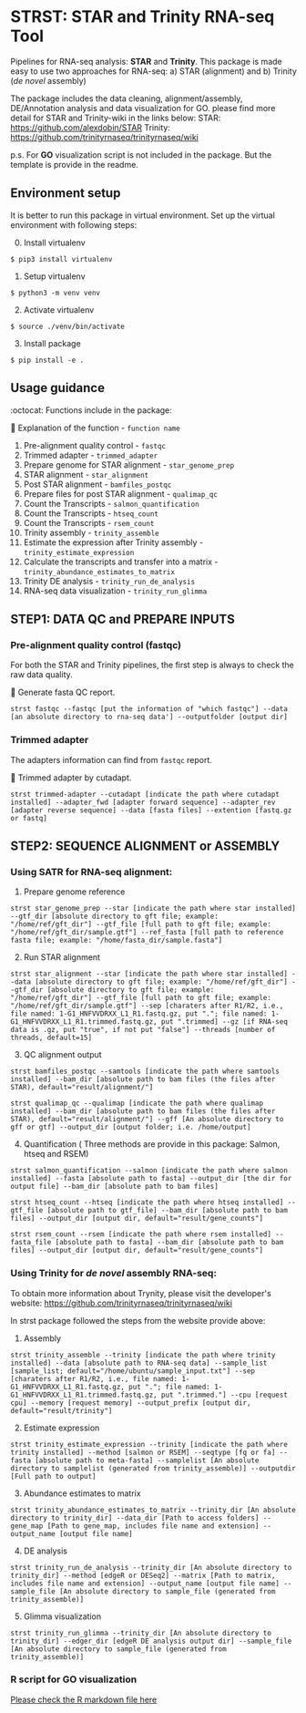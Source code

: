 # STRST: STAR and Trinity RNA-seq Tool

Pipelines for RNA-seq analysis: **STAR** and **Trinity**.
This package is made easy to use two approaches for RNA-seq:
a) STAR (alignment) and b) Trinity (_de novel_ assembly)

The package includes the data cleaning, alignment/assembly, DE/Annotation analysis and data visualization for GO.
please find more detail for STAR and Trinity-wiki in the links below:
STAR: https://github.com/alexdobin/STAR
Trinity: https://github.com/trinityrnaseq/trinityrnaseq/wiki

p.s. For **GO** visualization script is not included in the package. But the template is provide in the readme.

## Environment setup
It is better to run this package in virtual environment.
Set up the virtual environment with following steps:

0. Install virtualenv

```shell
$ pip3 install virtualenv 
```

1. Setup virtualenv

```shell
$ python3 -m venv venv 
```

2. Activate virtualenv

```shell
$ source ./venv/bin/activate
```

3. Install package

```shell
$ pip install -e .
```

## Usage guidance

:octocat: Functions include in the package:

:memo: Explanation of the function - `function name`

1. Pre-alignment quality control - `fastqc`
2. Trimmed adapter - `trimmed_adapter`
3. Prepare genome for STAR alignment - `star_genome_prep`
4. STAR alignment - `star_alignment` 
5. Post STAR alignment - `bamfiles_postqc`
6. Prepare files for post STAR alignment - `qualimap_qc`
7. Count the Transcripts - `salmon_quantification` 
8. Count the Transcripts - `htseq_count` 
9. Count the Transcripts - `rsem_count` 
10. Trinity assembly - `trinity_assemble`
11. Estimate the expression after Trinity assembly - `trinity_estimate_expression`
12. Calculate the transcripts and transfer into a matrix - `trinity_abundance_estimates_to_matrix`
13. Trinity DE analysis - `trinity_run_de_analysis `
14. RNA-seq data visualization - `trinity_run_glimma`

## STEP1: DATA QC and PREPARE INPUTS
###  Pre-alignment quality control (fastqc)
For both the STAR and Trinity pipelines, the first step is always to check the raw data quality.

:mag_right: Generate fasta QC report.
```
strst fastqc --fastqc [put the information of "which fastqc"] --data [an absolute directory to rna-seq data'] --outputfolder [output dir]
```

###  Trimmed adapter
The adapters information can find from `fastqc` report.

:mag_right: Trimmed adapter by cutadapt.
```
strst trimmed-adapter --cutadapt [indicate the path where cutadapt installed] --adapter_fwd [adapter forward sequence] --adapter_rev [adapter reverse sequence] --data [fasta files] --extention [fastq.gz or fastq] 
```

## STEP2: SEQUENCE ALIGNMENT or ASSEMBLY
### Using SATR for RNA-seq alignment:

1. Prepare genome reference
```
strst star_genome_prep --star [indicate the path where star installed] --gtf_dir [absolute directory to gft file; example: "/home/ref/gft_dir"] --gtf_file [full path to gft file; example: "/home/ref/gft_dir/sample.gtf"] --ref_fasta [full path to reference fasta file; example: "/home/fasta_dir/sample.fasta"]
```
2. Run STAR alignment
```
strst star_alignment --star [indicate the path where star installed] --data [absolute directory to gft file; example: "/home/ref/gft_dir"] --gtf_dir [absolute directory to gft file; example: "/home/ref/gft_dir"] --gtf_file [full path to gft file; example: "/home/ref/gft_dir/sample.gtf"] --sep [charaters after R1/R2, i.e., file named: 1-G1_HNFVVDRXX_L1_R1.fastq.gz, put "."; file named: 1-G1_HNFVVDRXX_L1_R1.trimmed.fastq.gz, put ".trimmed] --gz [if RNA-seq data is .gz, put "true", if not put "false"] --threads [number of threads, default=15]
```
3. QC alignment output
```
strst bamfiles_postqc --samtools [indicate the path where samtools installed] --bam_dir [absolute path to bam files (the files after STAR), default="result/alignment/"]
```
```
strst qualimap_qc --qualimap [indicate the path where qualimap installed] --bam_dir [absolute path to bam files (the files after STAR), default="result/alignment/"] --gff [An absolute directory to gff or gtf] --output_dir [output folder; i.e. /home/output]
```
4. Quantification ( Three methods are provide in this package: Salmon, htseq and RSEM)
```
strst salmon_quantification --salmon [indicate the path where salmon installed] --fasta [absolute path to fasta] --output_dir [the dir for output file] --bam_dir [absolute path to bam files]
```
```
strst htseq_count --htseq [indicate the path where htseq installed] --gtf_file [absolute path to gtf_file] --bam_dir [absolute path to bam files] --output_dir [output dir, default="result/gene_counts"]
```
```
strst rsem_count --rsem [indicate the path where rsem installed] --fasta_file [absolute path to fasta] --bam_dir [absolute path to bam files] --output_dir [output dir, default="result/gene_counts"]
```

### Using Trinity for _de novel_ assembly RNA-seq:
To obtain more information about Trynity, please visit the developer's website: https://github.com/trinityrnaseq/trinityrnaseq/wiki

In strst package followed the steps from the website provide above:
1. Assembly
```
strst trinity_assemble --trinity [indicate the path where trinity installed] --data [absolute path to RNA-seq data] --sample_list [sample_list; default="/home/ubuntu/sample_input.txt"] --sep [charaters after R1/R2, i.e., file named: 1-G1_HNFVVDRXX_L1_R1.fastq.gz, put "."; file named: 1-G1_HNFVVDRXX_L1_R1.trimmed.fastq.gz, put ".trimmed."] --cpu [request cpu] --memory [request memory] --output_prefix [output dir, default="result/trinity"]
```
2. Estimate expression
```
strst trinity_estimate_expression --trinity [indicate the path where trinity installed] --method [salmon or RSEM] --seqtype [fq or fa] --fasta [absolute path to meta-fasta] --samplelist [An absolute directory to samplelist (generated from trinity_assemble)] --outputdir [Full path to output]
```
3. Abundance estimates to matrix
```
strst trinity_abundance_estimates_to_matrix --trinity_dir [An absolute directory to trinity_dir] --data_dir [Path to access folders] --gene_map [Path to gene_map, includes file name and extension] --output_name [output file name]
```
4. DE analysis
```
strst trinity_run_de_analysis --trinity_dir [An absolute directory to trinity_dir] --method [edgeR or DESeq2] --matrix [Path to matrix, includes file name and extension] --output_name [output file name] --sample_file [An absolute directory to sample_file (generated from trinity_assemble)]
```
5. Glimma visualization
```
strst trinity_run_glimma --trinity_dir [An absolute directory to trinity_dir] --edger_dir [edgeR DE analysis output dir] --sample_file [An absolute directory to sample_file (generated from trinity_assemble)]
```

### R script for GO visualization
[Please check the R markdown file here](./heatmap_topgenes.pdf)